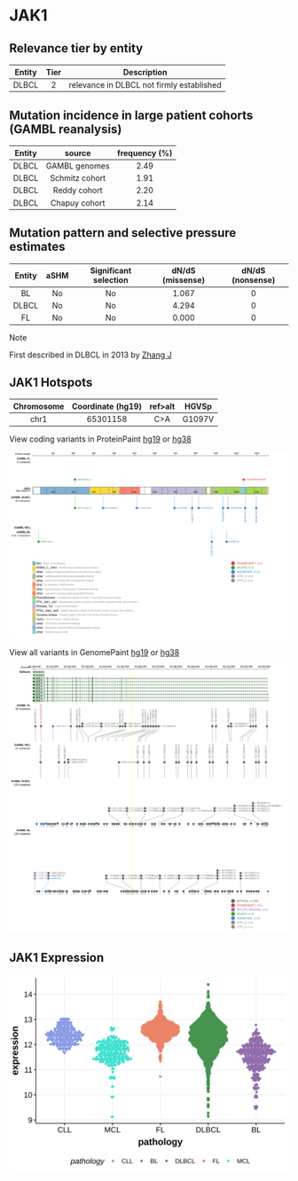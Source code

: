 # JAK1

## Relevance tier by entity

|Entity|Tier|Description                              |
|:------:|:----:|-----------------------------------------|
|DLBCL |2   |relevance in DLBCL not firmly established|

## Mutation incidence in large patient cohorts (GAMBL reanalysis)

|Entity|source        |frequency (%)|
|:------:|:--------------:|:-------------:|
|DLBCL |GAMBL genomes |2.49         |
|DLBCL |Schmitz cohort|1.91         |
|DLBCL |Reddy cohort  |2.20         |
|DLBCL |Chapuy cohort |2.14         |

## Mutation pattern and selective pressure estimates

|Entity|aSHM|Significant selection|dN/dS (missense)|dN/dS (nonsense)|
|:------:|:----:|:---------------------:|:----------------:|:----------------:|
|BL    |No  |No                   |1.067           |0               |
|DLBCL |No  |No                   |4.294           |0               |
|FL    |No  |No                   |0.000           |0               |


> [!NOTE]
> First described in DLBCL in 2013 by [Zhang J](https://pubmed.ncbi.nlm.nih.gov/23292937)


 ## JAK1 Hotspots

| Chromosome |Coordinate (hg19) | ref>alt | HGVSp | 
 | :---:| :---: | :--: | :---: |
| chr1 | 65301158 | C>A | G1097V |

View coding variants in ProteinPaint [hg19](https://morinlab.github.io/LLMPP/GAMBL/JAK1_protein.html)  or [hg38](https://morinlab.github.io/LLMPP/GAMBL/JAK1_protein_hg38.html)

![image](images/proteinpaint/JAK1_NM_002227.svg)

View all variants in GenomePaint [hg19](https://morinlab.github.io/LLMPP/GAMBL/JAK1.html)  or [hg38](https://morinlab.github.io/LLMPP/GAMBL/JAK1_hg38.html)

![image](images/proteinpaint/JAK1.svg)
## JAK1 Expression
![image](images/gene_expression/JAK1_by_pathology.svg)
<!-- ORIGIN: zhangGeneticHeterogeneityDiffuse2013 -->
